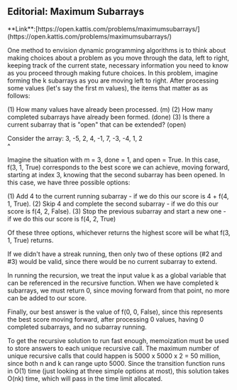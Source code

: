 <h2>Editorial: Maximum Subarrays</h2>
**Link**:[https://open.kattis.com/problems/maximumsubarrays/](https://open.kattis.com/problems/maximumsubarrays/)

One method to envision dynamic programming algorithms is to think about making choices about a problem as you move
through the data, left to right, keeping track of the current state, necessary information you need to know as you
proceed through making future choices. In this problem, imagine forming the k subarrays as you are moving left to
right. After processing some values (let's say the first m values), the items that matter as as follows:

(1) How many values have already been processed. (m)
(2) How many completed subarrays have already been formed. (done)
(3) Is there a current subarray that is "open" that can be extended? (open)

Consider the array: 3, -5, 2, 4, -1, 7, -3, -4, 1, 2<br>
                              ^
                              
Imagine the situation with m = 3, done = 1, and open = True. In this case, f(3, 1, True) corresponds to the best score 
we can achieve, moving forward, starting at index 3, knowing that the second subarray has been opened. In this case, we 
have three possible options:

(1) Add 4 to the current running subarray - if we do this our score is 4 + f(4, 1, True).
(2) Skip 4 and complete the second subarray - if we do this our score is f(4, 2, False).
(3) Stop the previous subarray and start a new one - if we do this our score is f(4, 2, True)

Of these three options, whichever returns the highest score will be what f(3, 1, True) returns.

If we didn't have a streak running, then only two of these options (#2 and #3) would be valid, since there would be
no current subarray to extend.

In running the recursion, we treat the input value k as a global variable that can be referenced in the recursive function.
When we have completed k subarrays, we must return 0, since moving forward from that point, no more can be added to our score.

Finally, our best answer is the value of f(0, 0, False), since this represents the best score moving forward, after
processing 0 values, having 0 completed subarrays, and no subarray running.

To get the recursive solution to run fast enough, memoization must be used to store answers to each unique recursive call.
The maximum number of unique recursive calls that could happen is 5000 x 5000 x 2 = 50 million, since both n and k can
range upto 5000. Since the transition function runs in O(1) time (just looking at three simple options at most), this solution 
takes O(nk) time, which will pass in the time limit allocated.




